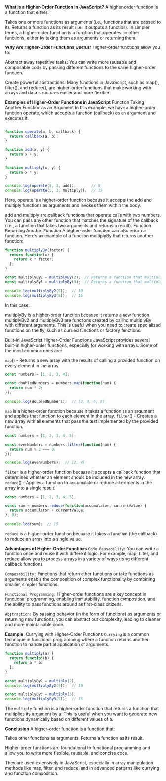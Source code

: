 **What is a Higher-Order Function in JavaScript?**
A higher-order function is a function that either:

Takes one or more functions as arguments (i.e., functions that are passed to it).
Returns a function as its result (i.e., it outputs a function).
In simpler terms, a higher-order function is a function that operates on other functions, either by taking them as arguments or returning them.

**Why Are Higher-Order Functions Useful?**
Higher-order functions allow you to:

Abstract away repetitive tasks: You can write more reusable and composable code by passing different functions to the same higher-order function.

Create powerful abstractions: Many functions in JavaScript, such as map(), filter(), and reduce(), are higher-order functions that make working with arrays and data structures easier and more flexible.

**Examples of Higher-Order Functions in JavaScript**
Function Taking Another Function as an Argument
In this example, we have a higher-order function operate, which accepts a function (callback) as an argument and executes it.

```javascript

function operate(a, b, callback) {
  return callback(a, b);
}

function add(x, y) {
  return x + y;
}

function multiply(x, y) {
  return x * y;
}

console.log(operate(5, 3, add));       // 8
console.log(operate(5, 3, multiply));  // 15
```
Here, operate is a higher-order function because it accepts the add and multiply functions as arguments and invokes them within the body.

add and multiply are callback functions that operate calls with two numbers.
You can pass any other function that matches the signature of the callback (i.e., a function that takes two arguments and returns a result).
Function Returning Another Function
A higher-order function can also return a function. Here’s an example of a function multiplyBy that returns another function:

```javascript
function multiplyBy(factor) {
  return function(x) {
    return x * factor;
  };
}

const multiplyBy2 = multiplyBy(2);  // Returns a function that multiplies by 2
const multiplyBy3 = multiplyBy(3);  // Returns a function that multiplies by 3

console.log(multiplyBy2(5));  // 10
console.log(multiplyBy3(5));  // 15
```
In this case:

multiplyBy is a higher-order function because it returns a new function.
multiplyBy2 and multiplyBy3 are functions created by calling multiplyBy with different arguments.
This is useful when you need to create specialized functions on the fly, such as curried functions or factory functions.

Built-in JavaScript Higher-Order Functions
JavaScript provides several built-in higher-order functions, especially for working with arrays. Some of the most common ones are:

`map`() - Returns a new array with the results of calling a provided function on every element in the array.
```javascript
const numbers = [1, 2, 3, 4];

const doubledNumbers = numbers.map(function(num) {
  return num * 2;
});

console.log(doubledNumbers);  // [2, 4, 6, 8]
```
`map` is a higher-order function because it takes a function as an argument and applies that function to each element in the array.
`filter`() - Creates a new array with all elements that pass the test implemented by the provided function.
```javascript
const numbers = [1, 2, 3, 4, 5];

const evenNumbers = numbers.filter(function(num) {
  return num % 2 === 0;
});

console.log(evenNumbers);  // [2, 4]

```

`filter` is a higher-order function because it accepts a callback function that determines whether an element should be included in the new array.
`reduce`() - Applies a function to accumulate or reduce all elements in the array into a single result.
```javascript
const numbers = [1, 2, 3, 4, 5];

const sum = numbers.reduce(function(accumulator, currentValue) {
  return accumulator + currentValue;
}, 0);

console.log(sum);  // 15
```
`reduce` is a higher-order function because it takes a function (the callback) to reduce an array into a single value.


**Advantages of Higher-Order Functions**
`Code Reusability:` You can write a function once and reuse it with different logic. For example, map, filter, and reduce allow you to process arrays in a variety of ways using different callback functions.

`Composability:` Functions that return other functions or take functions as arguments enable the composition of complex functionality by combining smaller, simpler functions.

`Functional Programming:` Higher-order functions are a key concept in functional programming, enabling immutability, function composition, and the ability to pass functions around as first-class citizens.

`Abstraction:` By passing behavior (in the form of functions) as arguments or returning new functions, you can abstract out complexity, leading to cleaner and more maintainable code.

**Example:** Currying with Higher-Order Functions
`Currying` is a common technique in functional programming where a function returns another function to handle partial application of arguments.

```javascript
function multiply(a) {
  return function(b) {
    return a * b;
  };
}

const multiplyBy2 = multiply(2);
console.log(multiplyBy2(5));  // 10

const multiplyBy3 = multiply(3);
console.log(multiplyBy3(5));  // 15
```

The `multiply` function is a higher-order function that returns a function that multiplies its argument by a.
This is useful when you want to generate new functions dynamically based on different values of a.

**Conclusion**
A higher-order function is a function that:

Takes other functions as arguments.
Returns a function as its result.

Higher-order functions are foundational to functional programming and allow you to write more flexible, reusable, and concise code. 

They are used extensively in JavaScript, especially in array manipulation methods like map, filter, and reduce, and in advanced patterns like currying and function composition.